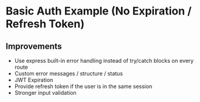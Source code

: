 # Basic Auth Example (No Expiration / Refresh Token)

## Improvements

- Use express built-in error handling instead of try/catch blocks on every route
- Custom error messages / structure / status
- JWT Expiration
- Provide refresh token if the user is in the same session
- Stronger input validation
